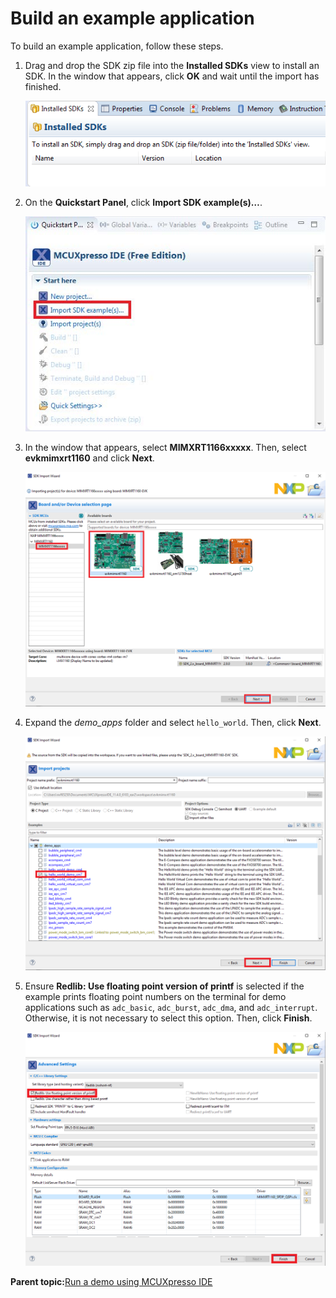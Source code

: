 # Build an example application

To build an example application, follow these steps.

1.  Drag and drop the SDK zip file into the **Installed SDKs** view to install an SDK. In the window that appears, click **OK** and wait until the import has finished.

    ![](../images/ide_install_an_sdk.png "Install an SDK")

2.  On the **Quickstart Panel**, click **Import SDK example\(s\)…**.

    ![](../images/ide_import_sdk_example.jpg "Import an SDK example")

3.  In the window that appears, select **MIMXRT1166xxxxx**. Then, select **evkmimxrt1160** and click **Next**.

    ![](../images/ide_select_mimxrt1160-evk_board.png "Select MIMXRT1160-EVK board")

4.  Expand the *demo\_apps* folder and select `hello_world`. Then, click **Next**.

    ![](../images/ide_select_hello_world.png "Select hello_world")

5.  Ensure **Redlib: Use floating point version of printf** is selected if the example prints floating point numbers on the terminal for demo applications such as `adc_basic`, `adc_burst`, `adc_dma`, and `adc_interrupt`. Otherwise, it is not necessary to select this option. Then, click **Finish**.

    ![](../images/ide_select_user_floating_print_version_printf.png "Select Use floating point version of printf")


**Parent topic:**[Run a demo using MCUXpresso IDE](../topics/run_a_demo_using_mcuxpresso_ide.md)

